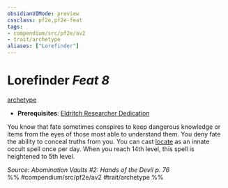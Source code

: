 ```yaml
---
obsidianUIMode: preview
cssclass: pf2e,pf2e-feat
tags:
- compendium/src/pf2e/av2
- trait/archetype
aliases: ["Lorefinder"]
---
```

# Lorefinder  *Feat 8*  
[archetype](../../Rules/traits/archetype.md)  

- **Prerequisites**: [Eldritch Researcher Dedication](eldritch-researcher-dedication-av2.md)

You know that fate sometimes conspires to keep dangerous knowledge or items from the eyes of those most able to understand them. You deny fate the ability to conceal truths from you. You can cast [locate](../spells/locate.md) as an innate occult spell once per day. When you reach 14th level, this spell is heightened to 5th level.

*Source: Abomination Vaults #2: Hands of the Devil p. 76*  
%% #compendium/src/pf2e/av2 #trait/archetype %%